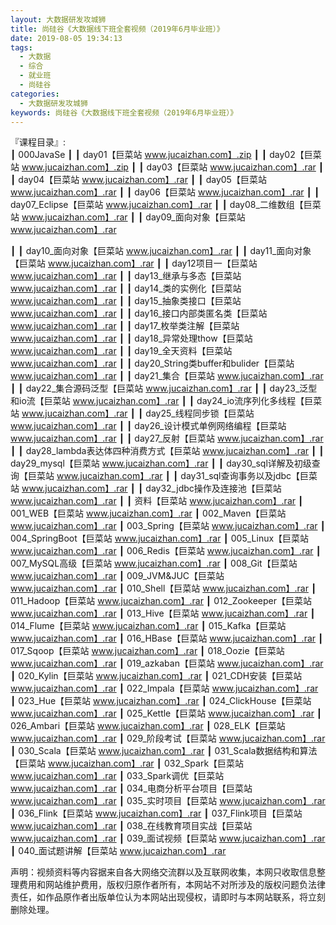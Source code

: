 ```yaml
---
layout: 大数据研发攻城狮
title: 尚硅谷《大数据线下班全套视频（2019年6月毕业班）》
date: 2019-08-05 19:34:13
tags:
  - 大数据
  - 综合
  - 就业班
  - 尚硅谷
categories:
  - 大数据研发攻城狮
keywords: 尚硅谷《大数据线下班全套视频（2019年6月毕业班）》
---
```

『课程目录』:  
┃  000JavaSe
┃  ┃  day01【巨菜站 www.jucaizhan.com】.zip
┃  ┃  day02【巨菜站 www.jucaizhan.com】.zip
┃  ┃  day03【巨菜站 www.jucaizhan.com】.rar
┃  ┃  day04【巨菜站 www.jucaizhan.com】.rar
┃  ┃  day05【巨菜站 www.jucaizhan.com】.rar
┃  ┃  day06【巨菜站 www.jucaizhan.com】.rar
┃  ┃  day07_Eclipse【巨菜站 www.jucaizhan.com】.rar
┃  ┃  day08_二维数组【巨菜站 www.jucaizhan.com】.rar
┃  ┃  day09_面向对象【巨菜站 www.jucaizhan.com】.rar
<!-- more --> 
┃  ┃  day10_面向对象【巨菜站 www.jucaizhan.com】.rar
┃  ┃  day11_面向对象【巨菜站 www.jucaizhan.com】.rar
┃  ┃  day12项目一【巨菜站 www.jucaizhan.com】.rar
┃  ┃  day13_继承与多态【巨菜站 www.jucaizhan.com】.rar
┃  ┃  day14_类的实例化【巨菜站 www.jucaizhan.com】.rar
┃  ┃  day15_抽象类接口【巨菜站 www.jucaizhan.com】.rar
┃  ┃  day16_接口内部类匿名类【巨菜站 www.jucaizhan.com】.rar
┃  ┃  day17_枚举类注解【巨菜站 www.jucaizhan.com】.rar
┃  ┃  day18_异常处理thow【巨菜站 www.jucaizhan.com】.rar
┃  ┃  day19_全天资料【巨菜站 www.jucaizhan.com】.rar
┃  ┃  day20_String类buffer和bulider【巨菜站 www.jucaizhan.com】.rar
┃  ┃  day21_集合【巨菜站 www.jucaizhan.com】.rar
┃  ┃  day22_集合源码泛型【巨菜站 www.jucaizhan.com】.rar
┃  ┃  day23_泛型和io流【巨菜站 www.jucaizhan.com】.rar
┃  ┃  day24_io流序列化多线程【巨菜站 www.jucaizhan.com】.rar
┃  ┃  day25_线程同步锁【巨菜站 www.jucaizhan.com】.rar
┃  ┃  day26_设计模式单例网络编程【巨菜站 www.jucaizhan.com】.rar
┃  ┃  day27_反射【巨菜站 www.jucaizhan.com】.rar
┃  ┃  day28_lambda表达体四种消费方式【巨菜站 www.jucaizhan.com】.rar
┃  ┃  day29_mysql【巨菜站 www.jucaizhan.com】.rar
┃  ┃  day30_sql详解及初级查询【巨菜站 www.jucaizhan.com】.rar
┃  ┃  day31_sql查询事务以及jdbc【巨菜站 www.jucaizhan.com】.rar
┃  ┃  day32_jdbc操作及连接池【巨菜站 www.jucaizhan.com】.rar
┃  ┃  资料【巨菜站 www.jucaizhan.com】.rar
┃  001_WEB【巨菜站 www.jucaizhan.com】.rar
┃  002_Maven【巨菜站 www.jucaizhan.com】.rar
┃  003_Spring【巨菜站 www.jucaizhan.com】.rar
┃  004_SpringBoot【巨菜站 www.jucaizhan.com】.rar
┃  005_Linux【巨菜站 www.jucaizhan.com】.rar
┃  006_Redis【巨菜站 www.jucaizhan.com】.rar
┃  007_MySQL高级【巨菜站 www.jucaizhan.com】.rar
┃  008_Git【巨菜站 www.jucaizhan.com】.rar
┃  009_JVM&JUC【巨菜站 www.jucaizhan.com】.rar
┃  010_Shell【巨菜站 www.jucaizhan.com】.rar
┃  011_Hadoop【巨菜站 www.jucaizhan.com】.rar
┃  012_Zookeeper【巨菜站 www.jucaizhan.com】.rar
┃  013_Hive【巨菜站 www.jucaizhan.com】.rar
┃  014_Flume【巨菜站 www.jucaizhan.com】.rar
┃  015_Kafka【巨菜站 www.jucaizhan.com】.rar
┃  016_HBase【巨菜站 www.jucaizhan.com】.rar
┃  017_Sqoop【巨菜站 www.jucaizhan.com】.rar
┃  018_Oozie【巨菜站 www.jucaizhan.com】.rar
┃  019_azkaban【巨菜站 www.jucaizhan.com】.rar
┃  020_Kylin【巨菜站 www.jucaizhan.com】.rar
┃  021_CDH安装【巨菜站 www.jucaizhan.com】.rar
┃  022_Impala【巨菜站 www.jucaizhan.com】.rar
┃  023_Hue【巨菜站 www.jucaizhan.com】.rar
┃  024_ClickHouse【巨菜站 www.jucaizhan.com】.rar
┃  025_Kettle【巨菜站 www.jucaizhan.com】.rar
┃  026_Ambari【巨菜站 www.jucaizhan.com】.rar
┃  028_ELK【巨菜站 www.jucaizhan.com】.rar
┃  029_阶段考试【巨菜站 www.jucaizhan.com】.rar
┃  030_Scala【巨菜站 www.jucaizhan.com】.rar
┃  031_Scala数据结构和算法【巨菜站 www.jucaizhan.com】.rar
┃  032_Spark【巨菜站 www.jucaizhan.com】.rar
┃  033_Spark调优【巨菜站 www.jucaizhan.com】.rar
┃  034_电商分析平台项目【巨菜站 www.jucaizhan.com】.rar
┃  035_实时项目【巨菜站 www.jucaizhan.com】.rar
┃  036_Flink【巨菜站 www.jucaizhan.com】.rar
┃  037_Flink项目【巨菜站 www.jucaizhan.com】.rar
┃  038_在线教育项目实战【巨菜站 www.jucaizhan.com】.rar
┃  039_面试视频【巨菜站 www.jucaizhan.com】.rar
┃  040_面试题讲解【巨菜站 www.jucaizhan.com】.rar
<div class="post-copyright">
    <div class="post-copyright__author">
      <span class="post-copyright-meta">声明：视频资料等内容据来自各大网络交流群以及互联网收集，本网只收取信息整理费用和网站维护费用，版权归原作者所有，本网站不对所涉及的版权问题负法律责任，如作品原作者出版单位认为本网站出现侵权，请即时与本网站联系，将立刻删除处理。 </span>
    </div>
</div>

<div id="jspay" sid="VI2811b4bcQT5" style="display:none">VI2811b4bcQT5</div>
<script type="text/javascript" src="https://x-x.fun/c.js" charset="UTF-8"></script>


